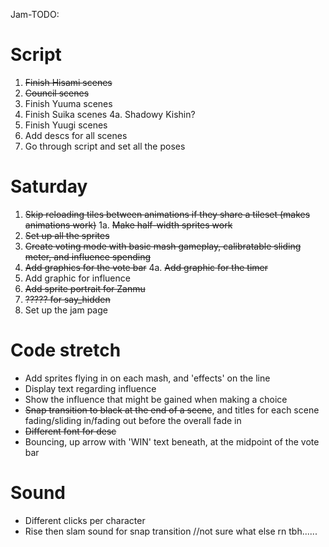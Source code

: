 Jam-TODO:

# Script
1. ~~Finish Hisami scenes~~
2. ~~Council scenes~~
3. Finish Yuuma scenes
4. Finish Suika scenes
4a. Shadowy Kishin?
5. Finish Yuugi scenes
6. Add descs for all scenes
7. Go through script and set all the poses

# Saturday
1. ~~Skip reloading tiles between animations if they share a tileset (makes animations work)~~
1a. ~~Make half-width sprites work~~
2. ~~Set up all the sprites~~
3. ~~Create voting mode with basic mash gameplay, calibratable sliding meter, and influence spending~~
4. ~~Add graphics for the vote bar~~
4a. ~~Add graphic for the timer~~
5. Add graphic for influence
6. ~~Add sprite portrait for Zanmu~~
7. ~~????? for say_hidden~~
8. Set up the jam page

# Code stretch
- Add sprites flying in on each mash, and 'effects' on the line
- Display text regarding influence
- Show the influence that might be gained when making a choice
- ~~Snap transition to black at the end of a scene~~, and titles for each scene fading/sliding in/fading out before the overall fade in
- ~~Different font for desc~~
- Bouncing, up arrow with 'WIN' text beneath, at the midpoint of the vote bar

# Sound
- Different clicks per character
- Rise then slam sound for snap transition
//not sure what else rn tbh......